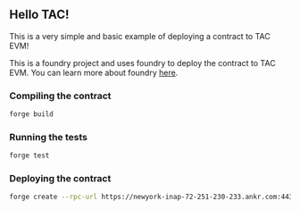 ## Hello TAC!

This is a very simple and basic example of deploying a contract to TAC EVM!

This is a foundry project and uses foundry to deploy the contract to TAC EVM. You can learn more about foundry [here](https://book.getfoundry.sh/).

### Compiling the contract

```bash
forge build
```

### Running the tests

```bash
forge test
```

### Deploying the contract

```bash
forge create --rpc-url https://newyork-inap-72-251-230-233.ankr.com:443/tac_tacd_testnet_full_rpc_1 --private-key $PRIVATE_KEY src/hello-tac.sol:HelloWorld
```
